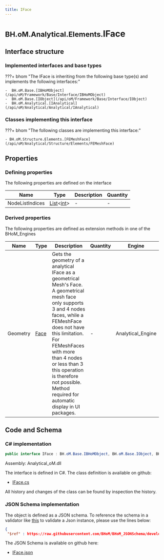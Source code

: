 ```yaml
---
title: IFace
---
```


# <small>BH.oM.Analytical.Elements.</small>**IFace**



## Interface structure

### Implemented interfaces and base types

???+ bhom "The IFace is inheriting from the following base type(s) and implements the following interfaces:"

    -  BH.oM.Base.[IBHoMObject](/api/oM/Framework/Base/Interface/IBHoMObject)
    -  BH.oM.Base.[IObject](/api/oM/Framework/Base/Interface/IObject)
    -  BH.oM.Analytical.[IAnalytical](/api/oM/Analytical/Analytical/IAnalytical)


### Classes implementing this interface

???+ bhom "The following classes are implementing this interface:"

    - BH.oM.Structure.Elements.[FEMeshFace](/api/oM/Analytical/Structure/Elements/FEMeshFace)


## Properties



### Defining properties

The following properties are defined on the interface

| Name             | Type             | Description      | Quantity         |
|------------------|------------------|------------------|------------------|
| NodeListIndices | [List](https://learn.microsoft.com/en-us/dotnet/api/System.Collections.Generic.List-1?view=netstandard-2.0)&lt;[int](https://learn.microsoft.com/en-us/dotnet/api/System.Int32?view=netstandard-2.0)&gt; | - | - |


### Derived properties

The following properties are defined as extension methods in one of the BHoM_Engines

| Name             | Type             | Description      | Quantity         | Engine           |
|------------------|------------------|------------------|------------------|------------------|
| Geometry | [Face](/api/oM/Dimensional/Geometry/Mesh/Face) | Gets the geometry of a analytical IFace as a geometrical Mesh's Face. A geometrical mesh face only supports 3 and 4 nodes faces, while a FEMeshFace does not have this limitation. For FEMeshFaces with more than 4 nodes or less than 3 this operation is therefore not possible. Method required for automatic display in UI packages. | - | Analytical_Engine |


## Code and Schema

### C# implementation

``` C# title="C#"
public interface IFace : BH.oM.Base.IBHoMObject, BH.oM.Base.IObject, BH.oM.Analytical.IAnalytical
```

Assembly: Analytical_oM.dll

The interface is defined in C#. The class definition is available on github:

- [IFace.cs](https://github.com/BHoM/BHoM/blob/develop/Analytical_oM/Elements\IFace.cs)

All history and changes of the class can be found by inspection the history.
### JSON Schema implementation

The object is defined as a JSON schema. To reference the schema in a validator like [this](https://www.jsonschemavalidator.net/) to validate a Json instance, please use the lines below:

``` json title="JSON Schema"
{
 "$ref" : https://raw.githubusercontent.com/BHoM/BHoM_JSONSchema/develop/Analytical_oM/Elements/IFace.json}
```

The JSON Schema is available on github here:

- [IFace.json](https://github.com/BHoM/BHoM_JSONSchema/blob/develop/Analytical_oM/Elements/IFace.json)
